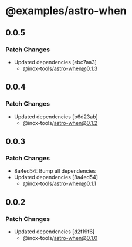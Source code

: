 # @examples/astro-when

## 0.0.5

### Patch Changes

- Updated dependencies [ebc7aa3]
  - @inox-tools/astro-when@0.1.3

## 0.0.4

### Patch Changes

- Updated dependencies [b6d23ab]
  - @inox-tools/astro-when@0.1.2

## 0.0.3

### Patch Changes

- 8a4ed54: Bump all dependencies
- Updated dependencies [8a4ed54]
  - @inox-tools/astro-when@0.1.1

## 0.0.2

### Patch Changes

- Updated dependencies [d2f19f6]
  - @inox-tools/astro-when@0.1.0
